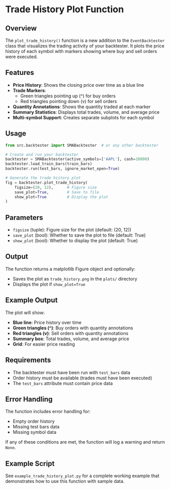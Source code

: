 # Trade History Plot Function

## Overview

The `plot_trade_history()` function is a new addition to the `EventBacktester` class that visualizes the trading activity of your backtester. It plots the price history of each symbol with markers showing where buy and sell orders were executed.

## Features

- **Price History**: Shows the closing price over time as a blue line
- **Trade Markers**: 
  - Green triangles pointing up (^) for buy orders
  - Red triangles pointing down (v) for sell orders
- **Quantity Annotations**: Shows the quantity traded at each marker
- **Summary Statistics**: Displays total trades, volume, and average price
- **Multi-symbol Support**: Creates separate subplots for each symbol

## Usage

```python
from src.backtester import SMABacktester  # or any other backtester

# Create and run your backtester
backtester = SMABacktester(active_symbols=['AAPL'], cash=10000)
backtester.load_train_bars(train_bars)
backtester.run(test_bars, ignore_market_open=True)

# Generate the trade history plot
fig = backtester.plot_trade_history(
    figsize=(20, 12),      # Figure size
    save_plot=True,        # Save to file
    show_plot=True         # Display the plot
)
```

## Parameters

- `figsize` (tuple): Figure size for the plot (default: (20, 12))
- `save_plot` (bool): Whether to save the plot to file (default: True)
- `show_plot` (bool): Whether to display the plot (default: True)

## Output

The function returns a matplotlib Figure object and optionally:
- Saves the plot as `trade_history.png` in the `plots/` directory
- Displays the plot if `show_plot=True`

## Example Output

The plot will show:
- **Blue line**: Price history over time
- **Green triangles (^)**: Buy orders with quantity annotations
- **Red triangles (v)**: Sell orders with quantity annotations
- **Summary box**: Total trades, volume, and average price
- **Grid**: For easier price reading

## Requirements

- The backtester must have been run with `test_bars` data
- Order history must be available (trades must have been executed)
- The `test_bars` attribute must contain price data

## Error Handling

The function includes error handling for:
- Empty order history
- Missing test bars data
- Missing symbol data

If any of these conditions are met, the function will log a warning and return `None`.

## Example Script

See `example_trade_history_plot.py` for a complete working example that demonstrates how to use this function with sample data. 
